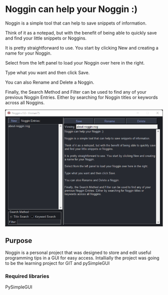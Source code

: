 # Noggin can help your Noggin :)

Noggin is a simple tool that can help to save snippets of information.

Think of it as a notepad, but with the benefit of being able to quickly save and find your little snippets or Noggins.

It is pretty straightforward to use. You start by clicking New and creating a name for your Noggin.

Select from the left panel to load your Noggin over here in the right.

Type what you want and then click Save.

You can also Rename and Delete a Noggin.

Finally, the Search Method and Filter can be used to find any of your previous Noggin Entries. Either by searching for Noggin titles or keywords across all Noggins.

![image](noggin_gui.png)

## Purpose 
Noggin is a personal project that was designed to store and edit useful programming tips in a GUI for easy access.
Intallially the project was going to be the learning project for GIT and pySimpleGUI

### Required libraries
PySimpleGUI